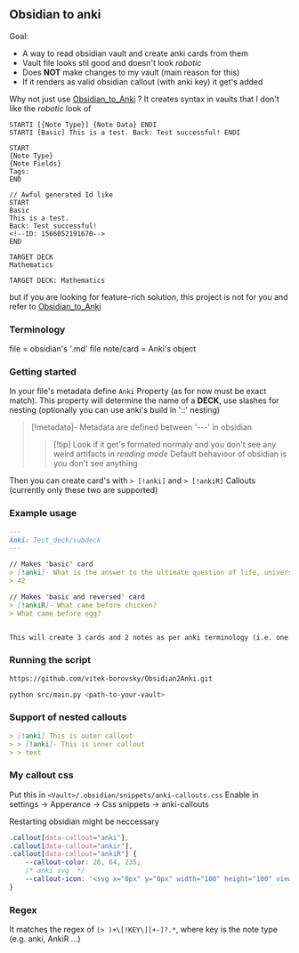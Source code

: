 ## Obsidian to anki

Goal:
- A way to read obsidian vault and create anki cards from them
- Vault file looks stil good and doesn't look *robotic*
- Does **NOT** make changes to my vault (main reason for this)
- If it renders as valid obsidian callout (with anki key) it get's added


Why not just use [Obsidian_to_Anki](https://github.com/ObsidianToAnki/Obsidian_to_Anki) ?
It creates syntax in vaults that I don't like the *robotic* look of
```
STARTI [{Note Type}] {Note Data} ENDI
STARTI [Basic] This is a test. Back: Test successful! ENDI

START
{Note Type}
{Note Fields}
Tags:
END

// Awful generated Id like
START
Basic
This is a test.
Back: Test successful!
<!--ID: 1566052191670-->
END

TARGET DECK
Mathematics

TARGET DECK: Mathematics
```
but if you are looking for feature-rich solution, this project is not for you and refer to [Obsidian_to_Anki](https://github.com/ObsidianToAnki/Obsidian_to_Anki)

### Terminology
file = obsidian's '.md' file
note/card = Anki's object

### Getting started
In your file's metadata define `Anki` Property (as for now must be exact match).
This property will determine the name of a **DECK**, use slashes for nesting (optionally you can use anki's build in '::' nesting)
> [!metadata]-
> Metadata are defined between '---' in obsidian
> > [!tip] Look if it get's formated normaly and you don't see any weird artifacts in *reading mode*
> Default behaviour of obsidian is you don't see anything

Then you can create card's with `> [!anki]` and `> [!ankiR]` Callouts (currently only these two are supported)

### Example usage
```md
---
Anki: Test_deck/subdeck
---

// Makes 'basic' card
> [!anki]- What is the answer to the ultimate question of life, universe, and everything?
> 42

// Makes 'basic and reversed' card
> [!ankiR]- What came before chicken?
> What came before egg?


This will create 3 cards and 2 notes as per anki terminology (i.e. one normal and one two-sided card)
```

### Running the script
```bash
https://github.com/vitek-borovsky/Obsidian2Anki.git

python src/main.py <path-to-your-vault>
```

### Support of nested callouts
```md
> [!anki] This is outer callout
> > [!anki]- This is inner callout
> > text
```

### My callout css
Put this in `<Vault>/.obsidian/snippets/anki-callouts.css`
Enable in settings -> Apperance -> Css snippets -> anki-callouts

Restarting obsidian might be neccessary
```css
.callout[data-callout="anki"],
.callout[data-callout="ankir"],
.callout[data-callout="ankiR"] {
    --callout-color: 26, 64, 235;
    /* anki svg  */
    --callout-icon: '<svg x="0px" y="0px" width="100" height="100" viewBox="0 0 50 50"> <path d="M 12.84375 2 C 9.65575 2 7 4.852 7 8 L 7 42 C 7 43.863 7.92175 45.39125 9.09375 46.40625 C 10.26575 47.42125 11.68 48 13 48 L 37.375 48 C 40.465 48 43 45.465 43 42.375 L 43 7.625 C 43 4.535 40.465 2 37.375 2 L 12.84375 2 z M 12.84375 4 L 37.375 4 C 39.383 4 41 5.617 41 7.625 L 41 28.027344 C 32.292 21.256344 21.3 16.865188 9 15.242188 L 9 8 C 9 6.051 10.93775 4 12.84375 4 z M 35.03125 6.7109375 C 34.848625 6.7235625 34.668672 6.7869375 34.513672 6.8984375 L 31.980469 8.7285156 L 29.035156 7.6796875 C 28.677156 7.5506875 28.276906 7.6372969 28.003906 7.9042969 C 27.730906 8.1692969 27.631047 8.5657344 27.748047 8.9277344 L 28.705078 11.904297 L 26.798828 14.380859 C 26.566828 14.682859 26.525359 15.089641 26.693359 15.431641 C 26.861359 15.772641 27.208844 15.989234 27.589844 15.990234 L 30.714844 15.998047 L 32.480469 18.578125 C 32.668469 18.853125 32.979641 19.013672 33.306641 19.013672 C 33.353641 19.013672 33.400266 19.010906 33.447266 19.003906 C 33.824266 18.949906 34.136859 18.686219 34.255859 18.324219 L 35.230469 15.353516 L 38.228516 14.470703 C 38.593516 14.363703 38.866641 14.058594 38.931641 13.683594 C 38.996641 13.308594 38.843156 12.929078 38.535156 12.705078 L 36.011719 10.861328 L 36.099609 7.7363281 C 36.110609 7.3553281 35.905359 7.0022187 35.568359 6.8242188 C 35.399859 6.7352187 35.213875 6.6983125 35.03125 6.7109375 z M 34.042969 9.7050781 L 33.996094 11.330078 C 33.987094 11.659078 34.14025 11.973969 34.40625 12.167969 L 35.71875 13.125 L 34.160156 13.583984 C 33.844156 13.676984 33.595188 13.918469 33.492188 14.230469 L 32.986328 15.775391 L 32.068359 14.435547 C 31.882359 14.163547 31.573141 13.999047 31.244141 13.998047 L 29.619141 13.994141 L 30.611328 12.707031 C 30.812328 12.447031 30.873484 12.104016 30.771484 11.791016 L 30.273438 10.244141 L 31.804688 10.789062 C 32.114688 10.898062 32.458609 10.852203 32.724609 10.658203 L 34.042969 9.7050781 z M 9 17.259766 C 21.43 18.943766 32.45 23.536562 41 30.601562 L 41 42.375 C 41 44.387 39.387 46 37.375 46 L 13 46 C 12.32 46 11.23425 45.62125 10.40625 44.90625 C 9.57825 44.19125 9 43.215 9 42 L 9 17.259766 z M 20.953125 22.90625 C 20.388125 22.97425 19.919469 23.349719 19.730469 23.886719 L 17.964844 28.900391 L 12.830078 30.289062 C 12.281078 30.438063 11.872672 30.877547 11.763672 31.435547 C 11.653672 31.993547 11.866359 32.554391 12.318359 32.900391 L 16.542969 36.130859 L 16.275391 41.439453 C 16.246391 42.008453 16.539109 42.534547 17.037109 42.810547 C 17.264109 42.937547 17.511766 43 17.759766 43 C 18.054766 43 18.347563 42.910375 18.601562 42.734375 L 22.978516 39.716797 L 27.943359 41.609375 C 28.474359 41.814375 29.065422 41.7005 29.482422 41.3125 C 29.900422 40.9255 30.058484 40.345781 29.896484 39.800781 L 28.378906 34.703125 L 31.714844 30.566406 C 32.071844 30.123406 32.14625 29.526766 31.90625 29.009766 C 31.66525 28.495766 31.16275 28.164391 30.59375 28.150391 L 25.279297 28.021484 L 22.375 23.570312 C 22.064 23.091313 21.521125 22.84325 20.953125 22.90625 z M 21.269531 25.537109 L 23.751953 29.341797 C 24.019953 29.750797 24.470984 30.002625 24.958984 30.015625 L 29.501953 30.126953 L 26.650391 33.662109 C 26.342391 34.044109 26.242812 34.552578 26.382812 35.017578 L 27.679688 39.371094 L 23.435547 37.753906 C 22.978547 37.579906 22.465453 37.641969 22.064453 37.917969 L 18.324219 40.496094 L 18.552734 35.962891 C 18.578734 35.473891 18.359703 35.003031 17.970703 34.707031 L 14.361328 31.947266 L 18.744141 30.761719 C 19.216141 30.635719 19.597719 30.283312 19.761719 29.820312 L 21.269531 25.537109 z"></path> </svg>'
}
```

### Regex
It matches the regex of `(> )+\[!KEY\][+-]?.*`, where key is the note type (e.g. anki, AnkiR ...)
